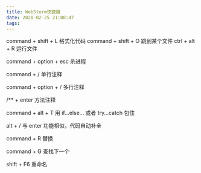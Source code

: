 ```yaml
---
title: WebStorm快捷键
date: 2020-02-25 21:08:47
tags:
---
```

command + shift + L 格式化代码
command + shift + O 跳到某个文件
ctrl + alt + R 运行文件

command + option + esc 杀进程

command + / 单行注释

command + option + / 多行注释

/** + enter 方法注释

command + alt + T 用 if...else... 或者 try...catch 包住

alt + / 与 enter 功能相似，代码自动补全

command + R 替换

command + G 查找下一个

shift + F6 重命名